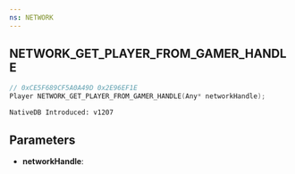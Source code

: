 ```yaml
---
ns: NETWORK
---
```

## NETWORK_GET_PLAYER_FROM_GAMER_HANDLE

```c
// 0xCE5F689CF5A0A49D 0x2E96EF1E
Player NETWORK_GET_PLAYER_FROM_GAMER_HANDLE(Any* networkHandle);
```

```
NativeDB Introduced: v1207
```

## Parameters
* **networkHandle**:
